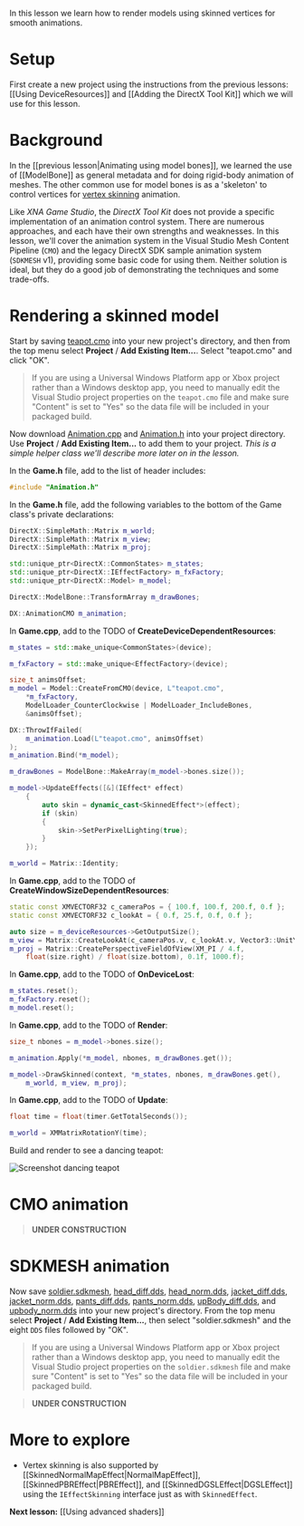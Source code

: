 In this lesson we learn how to render models using skinned vertices for smooth animations.

# Setup
First create a new project using the instructions from the previous lessons: [[Using DeviceResources]] and
[[Adding the DirectX Tool Kit]] which we will use for this lesson.

# Background
In the [[previous lesson|Animating using model bones]], we learned the use of [[ModelBone]] as general metadata and for doing rigid-body animation of meshes. The other common use for model bones is as a 'skeleton' to control vertices for [vertex skinning](https://en.wikipedia.org/wiki/Skeletal_animation) animation.

Like *XNA Game Studio*, the *DirectX Tool Kit* does not provide a specific implementation of an animation control system. There are numerous approaches, and each have their own strengths and weaknesses. In this lesson, we'll cover the animation system in the Visual Studio Mesh Content Pipeline (``CMO``) and the legacy DirectX SDK sample animation system (``SDKMESH`` v1), providing some basic code for using them. Neither solution is ideal, but they do a good job of demonstrating the techniques and some trade-offs.

# Rendering a skinned model

Start by saving [teapot.cmo](https://github.com/Microsoft/DirectXTK/wiki/media/teapot.cmo) into your new project's directory, and then from the top menu select **Project** / **Add Existing Item...**. Select "teapot.cmo" and click "OK".

> If you are using a Universal Windows Platform app or Xbox project rather than a Windows desktop app, you need to manually edit the Visual Studio project properties on the ``teapot.cmo`` file and make sure "Content" is set to "Yes" so the data file will be included in your packaged build.

Now download [Animation.cpp](https://github.com/Microsoft/DirectXTK/wiki/Animation.cpp) and [Animation.h](https://github.com/Microsoft/DirectXTK/wiki/Animation.h) into your project directory. Use **Project** / **Add Existing Item...** to add them to your project. *This is a simple helper class we'll describe more later on in the lesson.*

In the **Game.h** file, add to the list of header includes:

```cpp
#include "Animation.h"
```

In the **Game.h** file, add the following variables to the bottom of the Game class's private declarations:

```cpp
DirectX::SimpleMath::Matrix m_world;
DirectX::SimpleMath::Matrix m_view;
DirectX::SimpleMath::Matrix m_proj;

std::unique_ptr<DirectX::CommonStates> m_states;
std::unique_ptr<DirectX::IEffectFactory> m_fxFactory;
std::unique_ptr<DirectX::Model> m_model;

DirectX::ModelBone::TransformArray m_drawBones;

DX::AnimationCMO m_animation;
```

In **Game.cpp**, add to the TODO of **CreateDeviceDependentResources**:

```cpp
m_states = std::make_unique<CommonStates>(device);

m_fxFactory = std::make_unique<EffectFactory>(device);

size_t animsOffset;
m_model = Model::CreateFromCMO(device, L"teapot.cmo",
    *m_fxFactory,
    ModelLoader_CounterClockwise | ModelLoader_IncludeBones,
    &animsOffset);

DX::ThrowIfFailed(
    m_animation.Load(L"teapot.cmo", animsOffset)
);
m_animation.Bind(*m_model);

m_drawBones = ModelBone::MakeArray(m_model->bones.size());

m_model->UpdateEffects([&](IEffect* effect)
    {
        auto skin = dynamic_cast<SkinnedEffect*>(effect);
        if (skin)
        {
            skin->SetPerPixelLighting(true);
        }
    });

m_world = Matrix::Identity;
```

In **Game.cpp**, add to the TODO of **CreateWindowSizeDependentResources**:

```cpp
static const XMVECTORF32 c_cameraPos = { 100.f, 100.f, 200.f, 0.f };
static const XMVECTORF32 c_lookAt = { 0.f, 25.f, 0.f, 0.f };

auto size = m_deviceResources->GetOutputSize();
m_view = Matrix::CreateLookAt(c_cameraPos.v, c_lookAt.v, Vector3::UnitY);
m_proj = Matrix::CreatePerspectiveFieldOfView(XM_PI / 4.f,
    float(size.right) / float(size.bottom), 0.1f, 1000.f);
```

In **Game.cpp**, add to the TODO of **OnDeviceLost**:

```cpp
m_states.reset();
m_fxFactory.reset();
m_model.reset();
```

In **Game.cpp**, add to the TODO of **Render**:

```cpp
size_t nbones = m_model->bones.size();

m_animation.Apply(*m_model, nbones, m_drawBones.get());

m_model->DrawSkinned(context, *m_states, nbones, m_drawBones.get(),
    m_world, m_view, m_proj);
```

In **Game.cpp**, add to the TODO of **Update**:

```cpp
float time = float(timer.GetTotalSeconds());

m_world = XMMatrixRotationY(time);
```

Build and render to see a dancing teapot:

![Screenshot dancing teapot](https://github.com/Microsoft/DirectXTK/wiki/images/screenshotAnimatingTeapot.PNG)

# CMO animation

> **UNDER CONSTRUCTION**

# SDKMESH animation

Now save [soldier.sdkmesh](https://github.com/Microsoft/DirectXTK/wiki/media/soldier.sdkmesh), [head_diff.dds](https://github.com/Microsoft/DirectXTK/wiki/media/head_diff.dds), [head_norm.dds](https://github.com/Microsoft/DirectXTK/wiki/media/head_norm.dds), [jacket_diff.dds](https://github.com/Microsoft/DirectXTK/wiki/media/jacket_diff.dds), [jacket_norm.dds](https://github.com/Microsoft/DirectXTK/wiki/media/jacket_norm.dds), [pants_diff.dds](https://github.com/Microsoft/DirectXTK/wiki/media/pants_diff.dds), [pants_norm.dds](https://github.com/Microsoft/DirectXTK/wiki/media/pants_norm.dds), [upBody_diff.dds](https://github.com/Microsoft/DirectXTK/wiki/media/upBody_diff.dds), and [upbody_norm.dds](https://github.com/Microsoft/DirectXTK/wiki/media/upbody_norm.dds) into your new project's directory. From the top menu select **Project** / **Add Existing Item...**, then select "soldier.sdkmesh" and the eight  ``DDS`` files followed by "OK".

> If you are using a Universal Windows Platform app or Xbox project rather than a Windows desktop app, you need to manually edit the Visual Studio project properties on the ``soldier.sdkmesh`` file and make sure "Content" is set to "Yes" so the data file will be included in your packaged build.

> **UNDER CONSTRUCTION**

# More to explore

* Vertex skinning is also supported by [[SkinnedNormalMapEffect|NormalMapEffect]], [[SkinnedPBREffect|PBREffect]], and [[SkinnedDGSLEffect|DGSLEffect]] using the ``IEffectSkinning`` interface just as with ``SkinnedEffect``.

**Next lesson:** [[Using advanced shaders]]
